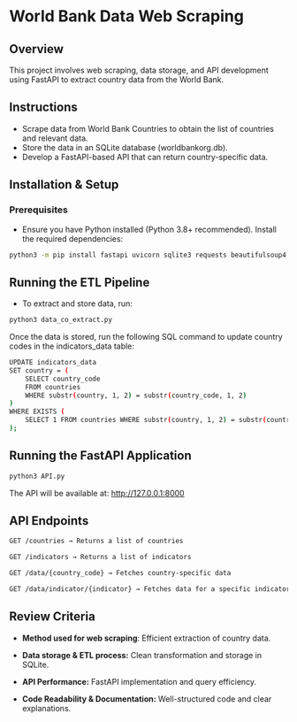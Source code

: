 # **World Bank Data Web Scraping**

## **Overview**
This project involves web scraping, data storage, and API development using FastAPI to extract country data from the World Bank.

## **Instructions**
- Scrape data from World Bank Countries to obtain the list of countries and relevant data.
- Store the data in an SQLite database (worldbankorg.db).
- Develop a FastAPI-based API that can return country-specific data.

## **Installation & Setup**
### **Prerequisites**
- Ensure you have Python installed (Python 3.8+ recommended). Install the required dependencies:
```bash
python3 -m pip install fastapi uvicorn sqlite3 requests beautifulsoup4 selenium webdriver-manager aiosqlite
```
## **Running the ETL Pipeline**
- To extract and store data, run:
```bash
python3 data_co_extract.py
```
Once the data is stored, run the following SQL command to update country codes in the indicators_data table:
```bash
UPDATE indicators_data
SET country = (
    SELECT country_code
    FROM countries
    WHERE substr(country, 1, 2) = substr(country_code, 1, 2) 
)
WHERE EXISTS (
    SELECT 1 FROM countries WHERE substr(country, 1, 2) = substr(country_code, 1, 2)
);
```
## **Running the FastAPI Application**
```bash
python3 API.py
```
The API will be available at: http://127.0.0.1:8000

## **API Endpoints**  
```bash
GET /countries → Returns a list of countries

GET /indicators → Returns a list of indicators

GET /data/{country_code} → Fetches country-specific data

GET /data/indicator/{indicator} → Fetches data for a specific indicator
```
## **Review Criteria**  
- **Method used for web scraping**: Efficient extraction of country data.

- **Data storage & ETL process:** Clean transformation and storage in SQLite.

- **API Performance:** FastAPI implementation and query efficiency.

- **Code Readability & Documentation:** Well-structured code and clear explanations.
